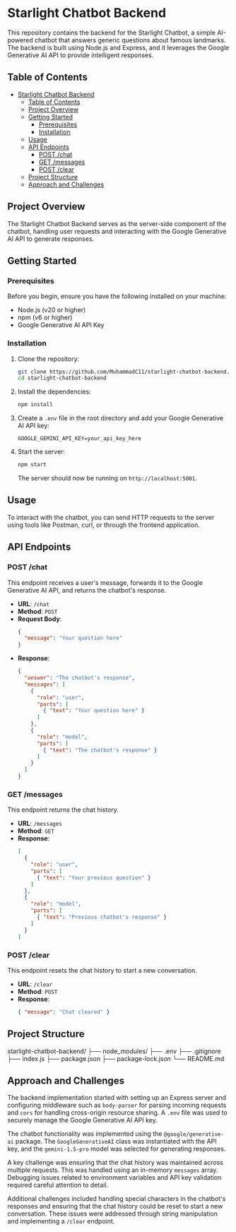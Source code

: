 # Starlight Chatbot Backend

This repository contains the backend for the Starlight Chatbot, a simple AI-powered chatbot that answers generic questions about famous landmarks. The backend is built using Node.js and Express, and it leverages the Google Generative AI API to provide intelligent responses.

## Table of Contents

- [Starlight Chatbot Backend](#starlight-chatbot-backend)
  - [Table of Contents](#table-of-contents)
  - [Project Overview](#project-overview)
  - [Getting Started](#getting-started)
    - [Prerequisites](#prerequisites)
    - [Installation](#installation)
  - [Usage](#usage)
  - [API Endpoints](#api-endpoints)
    - [POST /chat](#post-chat)
    - [GET /messages](#get-messages)
    - [POST /clear](#post-clear)
  - [Project Structure](#project-structure)
  - [Approach and Challenges](#approach-and-challenges)

## Project Overview

The Starlight Chatbot Backend serves as the server-side component of the chatbot, handling user requests and interacting with the Google Generative AI API to generate responses.

## Getting Started

### Prerequisites

Before you begin, ensure you have the following installed on your machine:

- Node.js (v20 or higher)
- npm (v6 or higher)
- Google Generative AI API Key

### Installation

1. Clone the repository:
    ```bash
    git clone https://github.com/MuhammadC11/starlight-chatbot-backend.git
    cd starlight-chatbot-backend
    ```

2. Install the dependencies:
    ```bash
    npm install
    ```

3. Create a `.env` file in the root directory and add your Google Generative AI API key:
    ```
    GOOGLE_GEMINI_API_KEY=your_api_key_here
    ```

4. Start the server:
    ```bash
    npm start
    ```

    The server should now be running on `http://localhost:5001`.

## Usage

To interact with the chatbot, you can send HTTP requests to the server using tools like Postman, curl, or through the frontend application.

## API Endpoints

### POST /chat

This endpoint receives a user's message, forwards it to the Google Generative AI API, and returns the chatbot's response.

- **URL**: `/chat`
- **Method**: `POST`
- **Request Body**:
    ```json
    {
      "message": "Your question here"
    }
    ```
- **Response**:
    ```json
    {
      "answer": "The chatbot's response",
      "messages": [
        {
          "role": "user",
          "parts": [
            { "text": "Your question here" }
          ]
        },
        {
          "role": "model",
          "parts": [
            { "text": "The chatbot's response" }
          ]
        }
      ]
    }
    ```

### GET /messages

This endpoint returns the chat history.

- **URL**: `/messages`
- **Method**: `GET`
- **Response**:
    ```json
    [
      {
        "role": "user",
        "parts": [
          { "text": "Your previous question" }
        ]
      },
      {
        "role": "model",
        "parts": [
          { "text": "Previous chatbot's response" }
        ]
      }
    ]
    ```

### POST /clear

This endpoint resets the chat history to start a new conversation.

- **URL**: `/clear`
- **Method**: `POST`
- **Response**:
    ```json
    { "message": "Chat cleared" }
    ```

## Project Structure

starlight-chatbot-backend/
├── node_modules/
├── .env
├── .gitignore
├── index.js
├── package.json
├── package-lock.json
└── README.md


## Approach and Challenges

The backend implementation started with setting up an Express server and configuring middleware such as `body-parser` for parsing incoming requests and `cors` for handling cross-origin resource sharing. A `.env` file was used to securely manage the Google Generative AI API key.

The chatbot functionality was implemented using the `@google/generative-ai` package. The `GoogleGenerativeAI` class was instantiated with the API key, and the `gemini-1.5-pro` model was selected for generating responses.

A key challenge was ensuring that the chat history was maintained across multiple requests. This was handled using an in-memory `messages` array. Debugging issues related to environment variables and API key validation required careful attention to detail.

Additional challenges included handling special characters in the chatbot's responses and ensuring that the chat history could be reset to start a new conversation. These issues were addressed through string manipulation and implementing a `/clear` endpoint.


